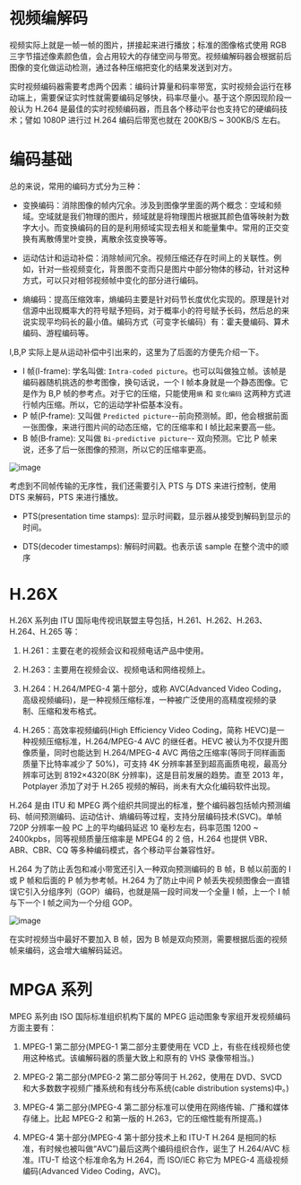 # 视频编解码

视频实际上就是一帧一帧的图片，拼接起来进行播放；标准的图像格式使用 RGB 三字节描述像素颜色值，会占用较大的存储空间与带宽。视频编解码器会根据前后图像的变化做运动检测，通过各种压缩把变化的结果发送到对方。

实时视频编码器需要考虑两个因素：编码计算量和码率带宽，实时视频会运行在移动端上，需要保证实时性就需要编码足够快，码率尽量小。基于这个原因现阶段一般认为 H.264 是最佳的实时视频编码器，而且各个移动平台也支持它的硬编码技术；譬如 1080P 进行过 H.264 编码后带宽也就在 200KB/S ~ 300KB/S 左右。

# 编码基础

总的来说，常用的编码方式分为三种：

- 变换编码：消除图像的帧内冗余。涉及到图像学里面的两个概念：空域和频域。空域就是我们物理的图片，频域就是将物理图片根据其颜色值等映射为数字大小。而变换编码的目的是利用频域实现去相关和能量集中。常用的正交变换有离散傅里叶变换，离散余弦变换等等。

- 运动估计和运动补偿：消除帧间冗余。视频压缩还存在时间上的关联性。例如，针对一些视频变化，背景图不变而只是图片中部分物体的移动，针对这种方式，可以只对相邻视频帧中变化的部分进行编码。

- 熵编码：提高压缩效率，熵编码主要是针对码节长度优化实现的。原理是针对信源中出现概率大的符号赋予短码，对于概率小的符号赋予长码，然后总的来说实现平均码长的最小值。编码方式（可变字长编码）有：霍夫曼编码、算术编码、游程编码等。

I,B,P 实际上是从运动补偿中引出来的，这里为了后面的方便先介绍一下。

- I 帧(I-frame): 学名叫做: `Intra-coded picture`。也可以叫做独立帧。该帧是编码器随机挑选的参考图像，换句话说，一个 I 帧本身就是一个静态图像。它是作为 B,P 帧的参考点。对于它的压缩，只能使用`熵` 和 `变化编码` 这两种方式进行帧内压缩。所以，它的运动学补偿基本没有。
- P 帧(P‑frame): 又叫做 `Predicted picture`--前向预测帧。即，他会根据前面一张图像，来进行图片间的动态压缩，它的压缩率和 I 帧比起来要高一些。
- B 帧(B‑frame): 又叫做 `Bi-predictive picture`-- 双向预测。它比 P 帧来说，还多了后一张图像的预测，所以它的压缩率更高。

![image](https://user-images.githubusercontent.com/5803001/47571758-ea463d80-d96b-11e8-93d3-dacdd68cbeec.png)

考虑到不同帧传输的无序性，我们还需要引入 PTS 与 DTS 来进行控制，使用 DTS 来解码，PTS 来进行播放。

- PTS(presentation time stamps): 显示时间戳，显示器从接受到解码到显示的时间。

- DTS(decoder timestamps): 解码时间戳。也表示该 sample 在整个流中的顺序

# H.26X

H.26X 系列由 ITU 国际电传视讯联盟主导包括，H.261、H.262、H.263、H.264、H.265 等：

1. H.261：主要在老的视频会议和视频电话产品中使用。

2. H.263：主要用在视频会议、视频电话和网络视频上。

3. H.264：H.264/MPEG-4 第十部分，或称 AVC(Advanced Video Coding，高级视频编码)，是一种视频压缩标准，一种被广泛使用的高精度视频的录制、压缩和发布格式。

4. H.265：高效率视频编码(High Efficiency Video Coding，简称 HEVC)是一种视频压缩标准，H.264/MPEG-4 AVC 的继任者。HEVC 被认为不仅提升图像质量，同时也能达到 H.264/MPEG-4 AVC 两倍之压缩率(等同于同样画面质量下比特率减少了 50%)，可支持 4K 分辨率甚至到超高画质电视，最高分辨率可达到 8192×4320(8K 分辨率)，这是目前发展的趋势。直至 2013 年，Potplayer 添加了对于 H.265 视频的解码，尚未有大众化编码软件出现。

H.264 是由 ITU 和 MPEG 两个组织共同提出的标准，整个编码器包括帧内预测编码、帧间预测编码、运动估计、熵编码等过程，支持分层编码技术(SVC)。单帧 720P 分辨率一般 PC 上的平均编码延迟 10 毫秒左右，码率范围 1200 ~ 2400kpbs，同等视频质量压缩率是 MPEG4 的 2 倍，H.264 也提供 VBR、ABR、CBR、CQ 等多种编码模式，各个移动平台兼容性好。

H.264 为了防止丢包和减小带宽还引入一种双向预测编码的 B 帧，B 帧以前面的 I 或 P 帧和后面的 P 帧为参考帧。H.264 为了防止中间 P 帧丢失视频图像会一直错误它引入分组序列（GOP）编码，也就是隔一段时间发一个全量 I 帧，上一个 I 帧与下一个 I 帧之间为一个分组 GOP。

![image](https://user-images.githubusercontent.com/5803001/47572890-a30d7c00-d96e-11e8-91d9-45a6bce68ad1.png)

在实时视频当中最好不要加入 B 帧，因为 B 帧是双向预测，需要根据后面的视频帧来编码，这会增大编解码延迟。

# MPGA 系列

MPEG 系列由 ISO 国际标准组织机构下属的 MPEG 运动图象专家组开发视频编码方面主要有：

1. MPEG-1 第二部分(MPEG-1 第二部分主要使用在 VCD 上，有些在线视频也使用这种格式。该编解码器的质量大致上和原有的 VHS 录像带相当。)

2. MPEG-2 第二部分(MPEG-2 第二部分等同于 H.262，使用在 DVD、SVCD 和大多数数字视频广播系统和有线分布系统(cable distribution systems)中。)

3. MPEG-4 第二部分(MPEG-4 第二部分标准可以使用在网络传输、广播和媒体存储上。比起 MPEG-2 和第一版的 H.263，它的压缩性能有所提高。)

4. MPEG-4 第十部分(MPEG-4 第十部分技术上和 ITU-T H.264 是相同的标准，有时候也被叫做“AVC”)最后这两个编码组织合作，诞生了 H.264/AVC 标准。ITU-T 给这个标准命名为 H.264，而 ISO/IEC 称它为 MPEG-4 高级视频编码(Advanced Video Coding，AVC)。
